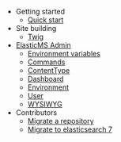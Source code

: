 - Getting started
  - [Quick start](./getting-started/quick-start.md)
- Site building
  - [Twig](./site-building/twig.md)
- [ElasticMS Admin](./elasticms-admin/index.md)
  - [Environment variables](./elasticms-admin/environment-variables.md)
  - [Commands](./elasticms-admin/commands/commands.md)
  - [ContentType](./elasticms-admin/contentType/contentType.md)
  - [Dashboard](./elasticms-admin/dashboard/dashboard.md)
  - [Environment](./elasticms-admin/environment/environment.md)
  - [User](./elasticms-admin/user/user.md)
  - [WYSIWYG](./elasticms-admin/wysiwyg/wysiwyg.md)
- Contributors
  - [Migrate a repository](./contributors/migrate-repo.md)
  - [Migrate to elasticsearch 7](./contributors/migrade-to-es7.md)


